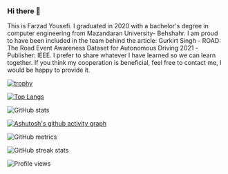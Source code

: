 ### Hi there 👋
This is Farzad Yousefi. I graduated in 2020 with a bachelor's degree in computer engineering from Mazandaran University- Behshahr. I am proud to have been included in the team behind the article: Gurkirt Singh - ROAD: The Road Event Awareness Dataset for Autonomous Driving 2021 -Publisher: IEEE. I prefer to share whatever I have learned so we can learn together. If you think my cooperation is beneficial, feel free to contact me, I would be happy to provide it.


[![trophy](https://github-profile-trophy.vercel.app/?username=F-Yousefi&theme=onedark)](https://github.com/ryo-ma/github-profile-trophy)

[![Top Langs](https://github-readme-stats.vercel.app/api/top-langs/?username=F-Yousefi)](https://github.com/anuraghazra/github-readme-stats)

![GitHub stats](https://github-readme-stats.vercel.app/api?username=F-Yousefi&show_icons=true)  

[![Ashutosh's github activity graph](https://github-readme-activity-graph.vercel.app/graph?username=F-Yousefi)](https://github.com/ashutosh00710/github-readme-activity-graph) 

![GitHub metrics](https://metrics.lecoq.io/F-Yousefi)  

![GitHub streak stats](https://streak-stats.demolab.com/?user=F-Yousefi)  

![Profile views](https://gpvc.arturio.dev/F-Yousefi)  
